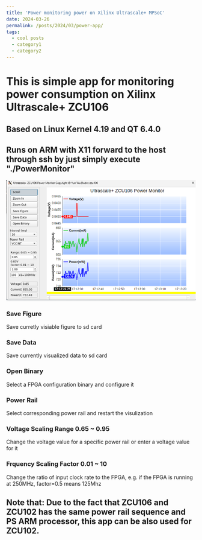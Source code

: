 ```yaml
---
title: 'Power monitoring power on Xilinx Ultrascale+ MPSoC'
date: 2024-03-26
permalink: /posts/2024/03/power-app/
tags:
  - cool posts
  - category1
  - category2
---
```


# This is simple app for monitoring power consumption on Xilinx Ultrascale+ ZCU106

## Based on Linux Kernel 4.19 and QT 6.4.0

## Runs on ARM with X11 forward to the host through ssh by just simply execute "./PowerMonitor"

![Alt text](https://github.com/wincle626/ZCU106PowerMonitor/blob/main/figures/Screenshot%202024-03-26%20171243.png?raw=true)

### Save Figure

Save curretly visiable figure to sd card

### Save Data

Save currently visualized data to sd card

### Open Binary

Select a FPGA configuration binary and configure it

### Power Rail

Select corresponding power rail and restart the visulization

### Voltage Scaling Range 0.65 ~ 0.95

Change the voltage value for a specific power rail or enter a voltage value for it

### Frquency Scaling Factor 0.01 ~ 10

Change the ratio of input clock rate to the FPGA, e.g. if the FPGA is running at 250MHz, factor=0.5 means 125Mhz

## Note that: Due to the fact that ZCU106 and ZCU102 has the same power rail sequence and PS ARM processor, this app can be also used for ZCU102. 

